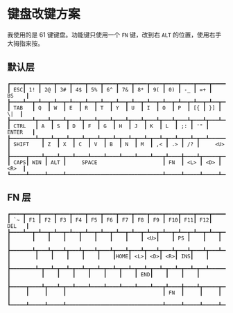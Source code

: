 # 键盘改键方案

我使用的是 61 键键盘。功能键只使用一个 `FN` 键，改到右 `ALT` 的位置，使用右手大拇指来按。

## 默认层

```
┏━━━━┳━━━━┳━━━━┳━━━━┳━━━━┳━━━━┳━━━━┳━━━━┳━━━━┳━━━━┳━━━━┳━━━━┳━━━━┳━━━━━━━━━┓
┃ ESC┃ 1! ┃ 2@ ┃ 3# ┃ 4$ ┃ 5% ┃ 6^ ┃ 7& ┃ 8* ┃ 9( ┃ 0) ┃ -_ ┃ =+ ┃   BS    ┃
┣━━━━┻━━┳━┻━━┳━┻━━┳━┻━━┳━┻━━┳━┻━━┳━┻━━┳━┻━━┳━┻━━┳━┻━━┳━┻━━┳━┻━━┳━┻━━┳━━━━━━┫
┃ TAB   ┃ Q  ┃ W  ┃ E  ┃ R  ┃ T  ┃ Y  ┃ U  ┃ I  ┃ O  ┃ P  ┃ [{ ┃ }] ┃  \|  ┃
┣━━━━━━━┻┳━━━┻┳━━━┻┳━━━┻┳━━━┻┳━━━┻┳━━━┻┳━━━┻┳━━━┻┳━━━┻┳━━━┻┳━━━┻┳━━━┻━━━━━━┫
┃ CTRL   ┃ A  ┃ S  ┃ D  ┃ F  ┃ G  ┃ H  ┃ J  ┃ K  ┃ L  ┃ ;: ┃ '" ┃  ENTER   ┃
┣━━━━━━━━┻━┳━━┻━┳━━┻━┳━━┻━┳━━┻━┳━━┻━┳━━┻━┳━━┻━┳━━┻━┳━━┻━┳━━┻━┳━━┻━━━━━━━━━━┫
┃ SHIFT    ┃ Z  ┃ X  ┃ C  ┃ V  ┃ B  ┃ N  ┃ M  ┃ ,< ┃ .> ┃ /? ┃     <U>     ┃
┣━━━━━┳━━━━┻┳━━━┻━┳━━┻━━━━┻━━━━┻━━━━┻━━━━┻━━━━┻━━━┳┻━━━━╋━━━━┻┳━━━━━┳━━━━━━┫
┃ CAPS┃ WIN ┃ ALT ┃     SPACE                     ┃ FN  ┃ <L> ┃ <D> ┃ <R>  ┃
┗━━━━━┻━━━━━┻━━━━━┻━━━━━━━━━━━━━━━━━━━━━━━━━━━━━━━┻━━━━━┻━━━━━┻━━━━━┻━━━━━━┛
```

## FN 层

```
┏━━━━┳━━━━┳━━━━┳━━━━┳━━━━┳━━━━┳━━━━┳━━━━┳━━━━┳━━━━┳━━━━┳━━━━┳━━━━┳━━━━━━━━━┓
┃ `~ ┃ F1 ┃ F2 ┃ F3 ┃ F4 ┃ F5 ┃ F6 ┃ F7 ┃ F8 ┃ F9 ┃ F10┃ F11┃ F12┃   DEL   ┃
┣━━━━┻━━┳━┻━━┳━┻━━┳━┻━━┳━┻━━┳━┻━━┳━┻━━┳━┻━━┳━┻━━┳━┻━━┳━┻━━┳━┻━━┳━┻━━┳━━━━━━┫
┃       ┃    ┃    ┃    ┃    ┃    ┃    ┃    ┃ <U>┃    ┃ PS ┃    ┃    ┃      ┃
┣━━━━━━━┻┳━━━┻┳━━━┻┳━━━┻┳━━━┻┳━━━┻┳━━━┻┳━━━┻┳━━━┻┳━━━┻┳━━━┻┳━━━┻┳━━━┻━━━━━━┫
┃        ┃    ┃    ┃    ┃    ┃    ┃HOME┃ <L>┃ <D>┃ <R>┃ INS┃    ┃          ┃
┣━━━━━━━━┻━┳━━┻━┳━━┻━┳━━┻━┳━━┻━┳━━┻━┳━━┻━┳━━┻━┳━━┻━┳━━┻━┳━━┻━┳━━┻━━━━━━━━━━┫
┃          ┃    ┃    ┃    ┃    ┃    ┃    ┃ END┃    ┃    ┃    ┃             ┃
┣━━━━━┳━━━━┻┳━━━┻━┳━━┻━━━━┻━━━━┻━━━━┻━━━━┻━━━━┻━━━┳┻━━━━╋━━━━┻┳━━━━━┳━━━━━━┫
┃     ┃     ┃     ┃                               ┃ FN  ┃     ┃     ┃      ┃
┗━━━━━┻━━━━━┻━━━━━┻━━━━━━━━━━━━━━━━━━━━━━━━━━━━━━━┻━━━━━┻━━━━━┻━━━━━┻━━━━━━┛
```

<!-- ``` -->
<!-- ┏━━━━┳━━━━┳━━━━┳━━━━┳━━━━┳━━━━┳━━━━┳━━━━┳━━━━┳━━━━┳━━━━┳━━━━┳━━━━┳━━━━━━━━━┓ -->
<!-- ┃    ┃    ┃    ┃    ┃    ┃    ┃    ┃    ┃    ┃    ┃    ┃    ┃    ┃         ┃ -->
<!-- ┣━━━━┻━━┳━┻━━┳━┻━━┳━┻━━┳━┻━━┳━┻━━┳━┻━━┳━┻━━┳━┻━━┳━┻━━┳━┻━━┳━┻━━┳━┻━━┳━━━━━━┫ -->
<!-- ┃       ┃    ┃    ┃    ┃    ┃    ┃    ┃    ┃    ┃    ┃    ┃    ┃    ┃      ┃ -->
<!-- ┣━━━━━━━┻┳━━━┻┳━━━┻┳━━━┻┳━━━┻┳━━━┻┳━━━┻┳━━━┻┳━━━┻┳━━━┻┳━━━┻┳━━━┻┳━━━┻━━━━━━┫ -->
<!-- ┃        ┃    ┃    ┃    ┃    ┃    ┃    ┃    ┃    ┃    ┃    ┃    ┃          ┃ -->
<!-- ┣━━━━━━━━┻━┳━━┻━┳━━┻━┳━━┻━┳━━┻━┳━━┻━┳━━┻━┳━━┻━┳━━┻━┳━━┻━┳━━┻━┳━━┻━━━━━━━━━━┫ -->
<!-- ┃          ┃    ┃    ┃    ┃    ┃    ┃    ┃    ┃    ┃    ┃    ┃             ┃ -->
<!-- ┣━━━━━┳━━━━┻┳━━━┻━┳━━┻━━━━┻━━━━┻━━━━┻━━━━┻━━━━┻━━━┳┻━━━━╋━━━━┻┳━━━━━┳━━━━━━┫ -->
<!-- ┃     ┃     ┃     ┃                               ┃     ┃     ┃     ┃      ┃ -->
<!-- ┗━━━━━┻━━━━━┻━━━━━┻━━━━━━━━━━━━━━━━━━━━━━━━━━━━━━━┻━━━━━┻━━━━━┻━━━━━┻━━━━━━┛ -->
<!-- ``` -->
